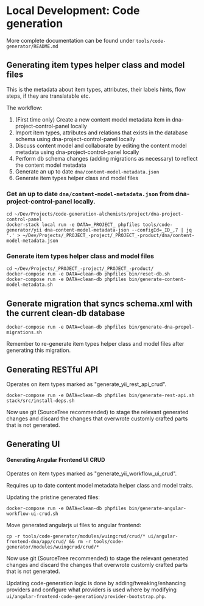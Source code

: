 Local Development: Code generation
====================================

More complete documentation can be found under `tools/code-generator/README.md`

## Generating item types helper class and model files

This is the metadata about item types, attributes, their labels hints, flow steps, if they are translatable etc.

The workflow:

1. (First time only) Create a new content model metadata item in dna-project-control-panel locally
2. Import item types, attributes and relations that exists in the database schema using dna-project-control-panel locally
3. Discuss content model and collaborate by editing the content model metadata using dna-project-control-panel locally
4. Perform db schema changes (adding migrations as necessary) to reflect the content model metadata
5. Generate an up to date `dna/content-model-metadata.json`
6. Generate item types helper class and model files

### Get an up to date `dna/content-model-metadata.json` from dna-project-control-panel locally.

    cd ~/Dev/Projects/code-generation-alchemists/project/dna-project-control-panel
    docker-stack local run -e DATA=_PROJECT_ phpfiles tools/code-generator/yii dna-content-model-metadata-json --configId=_ID_,7 | jq '.' > ~/Dev/Projects/_PROJECT_-project/_PROJECT_-product/dna/content-model-metadata.json

### Generate item types helper class and model files

    cd ~/Dev/Projects/_PROJECT_-project/_PROJECT_-product/
    docker-compose run -e DATA=clean-db phpfiles bin/reset-db.sh
    docker-compose run -e DATA=clean-db phpfiles bin/generate-content-model-metadata.sh

## Generate migration that syncs schema.xml with the current clean-db database

    docker-compose run -e DATA=clean-db phpfiles bin/generate-dna-propel-migrations.sh

Remember to re-generate item types helper class and model files after generating this migration.

## Generating RESTful API

Operates on item types marked as "generate_yii_rest_api_crud".

    docker-compose run -e DATA=clean-db phpfiles bin/generate-rest-api.sh
    stack/src/install-deps.sh

Now use git (SourceTree recommended) to stage the relevant generated changes and discard the changes that overwrote customly crafted parts that is not generated.

## Generating UI

#### Generating Angular Frontend UI CRUD

Operates on item types marked as "generate_yii_workflow_ui_crud".

Requires up to date content model metadata helper class and model traits.

Updating the pristine generated files:

    docker-compose run -e DATA=clean-db phpfiles bin/generate-angular-workflow-ui-crud.sh

Move generated angularjs ui files to angular frontend:

    cp -r tools/code-generator/modules/wuingcrud/crud/* ui/angular-frontend-dna/app/crud/ && rm -r tools/code-generator/modules/wuingcrud/crud/*
    
Now use git (SourceTree recommended) to stage the relevant generated changes and discard the changes that overwrote customly crafted parts that is not generated.

Updating code-generation logic is done by adding/tweaking/enhancing providers and configure what providers is used where by modifying `ui/angular-frontend-code-generation/provider-bootstrap.php`.
